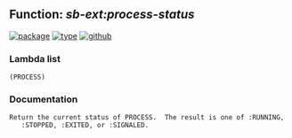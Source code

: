 ## Function: ***sb-ext:process-status***
[![package](https://img.shields.io/badge/Package-SB--EXT-5f9ea0.svg?style=social&colorA=999999)](../) [![type](https://img.shields.io/badge/Type-Function-5f9ea0.svg?style=social&colorA=999999)](../#function) [![github](https://img.shields.io/badge/GitHub-View_the_source-5f9ea0.svg?style=social&colorA=999999&logo=github)](https://github.com/sbcl/sbcl/blob/master/src/code/run-program.lisp/) 
### Lambda list
```
(PROCESS)
```
### Documentation
```
Return the current status of PROCESS.  The result is one of :RUNNING,
   :STOPPED, :EXITED, or :SIGNALED.
```
